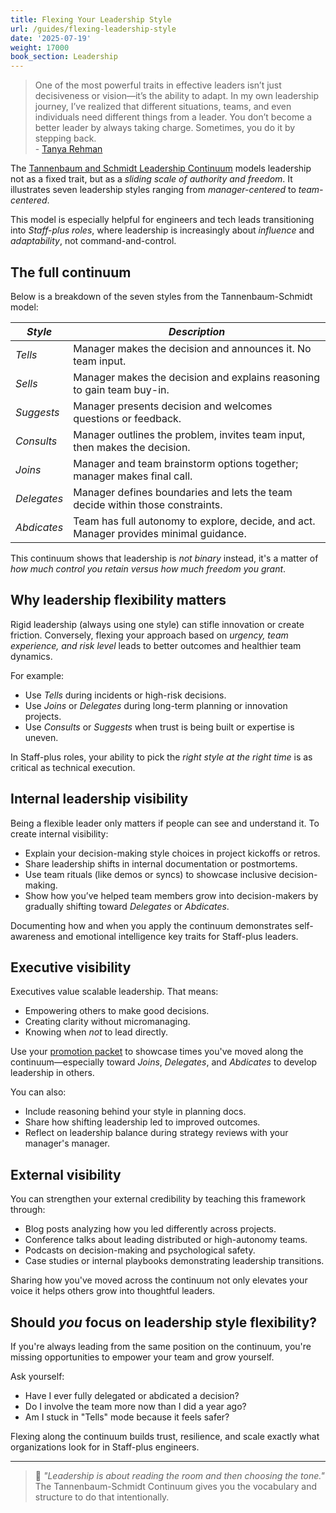 ```yaml
---
title: Flexing Your Leadership Style
url: /guides/flexing-leadership-style
date: '2025-07-19'
weight: 17000
book_section: Leadership
---
```


> One of the most powerful traits in effective leaders isn’t just decisiveness or vision—it’s the ability to adapt. In my own leadership journey, I’ve realized that different situations, teams, and even individuals need different things from a leader. You don’t become a better leader by always taking charge. Sometimes, you do it by stepping back.  
> \- [Tanya Rehman](/stories/tanya-rehman)

The [Tannenbaum and Schmidt Leadership Continuum](https://en.wikipedia.org/wiki/Tannenbaum_and_Schmidt_Continuum) models leadership not as a fixed trait, but as a *sliding scale of authority and freedom*. It illustrates seven leadership styles ranging from *manager-centered* to *team-centered*.

This model is especially helpful for engineers and tech leads transitioning into *Staff-plus roles*, where leadership is increasingly about *influence* and *adaptability*, not command-and-control.

## The full continuum

Below is a breakdown of the seven styles from the Tannenbaum-Schmidt model:

| *Style*      | *Description* |
|------------|-------------|
| *Tells*      | Manager makes the decision and announces it. No team input. |
| *Sells*      | Manager makes the decision and explains reasoning to gain team buy-in. |
| *Suggests*   | Manager presents decision and welcomes questions or feedback. |
| *Consults*   | Manager outlines the problem, invites team input, then makes the decision. |
| *Joins*      | Manager and team brainstorm options together; manager makes final call. |
| *Delegates*  | Manager defines boundaries and lets the team decide within those constraints. |
| *Abdicates*  | Team has full autonomy to explore, decide, and act. Manager provides minimal guidance. |

This continuum shows that leadership is *not binary* instead, it's a matter of *how much control you retain versus how much freedom you grant*.

## Why leadership flexibility matters

Rigid leadership (always using one style) can stifle innovation or create friction. Conversely, flexing your approach based on *urgency, team experience, and risk level* leads to better outcomes and healthier team dynamics.

For example:

- Use *Tells* during incidents or high-risk decisions.
- Use *Joins* or *Delegates* during long-term planning or innovation projects.
- Use *Consults* or *Suggests* when trust is being built or expertise is uneven.

In Staff-plus roles, your ability to pick the *right style at the right time* is as critical as technical execution.

## Internal leadership visibility

Being a flexible leader only matters if people can see and understand it. To create internal visibility:

*   Explain your decision-making style choices in project kickoffs or retros.
*   Share leadership shifts in internal documentation or postmortems.
*   Use team rituals (like demos or syncs) to showcase inclusive decision-making.
*   Show how you’ve helped team members grow into decision-makers by gradually shifting toward *Delegates* or *Abdicates*.

Documenting how and when you apply the continuum demonstrates self-awareness and emotional intelligence key traits for Staff-plus leaders.

## Executive visibility

Executives value scalable leadership. That means:

- Empowering others to make good decisions.
- Creating clarity without micromanaging.
- Knowing when *not* to lead directly.

Use your [promotion packet](/guides/promo-packets) to showcase times you've moved along the continuum—especially toward *Joins*, *Delegates*, and *Abdicates* to develop leadership in others.

You can also:

*   Include reasoning behind your style in planning docs.
*   Share how shifting leadership led to improved outcomes.
*   Reflect on leadership balance during strategy reviews with your manager's manager.

## External visibility

You can strengthen your external credibility by teaching this framework through:

*   Blog posts analyzing how you led differently across projects.
*   Conference talks about leading distributed or high-autonomy teams.
*   Podcasts on decision-making and psychological safety.
*   Case studies or internal playbooks demonstrating leadership transitions.

Sharing how you've moved across the continuum not only elevates your voice it helps others grow into thoughtful leaders.

## Should _you_ focus on leadership style flexibility?

If you're always leading from the same position on the continuum, you're missing opportunities to empower your team and grow yourself.

Ask yourself:

- Have I ever fully delegated or abdicated a decision?
- Do I involve the team more now than I did a year ago?
- Am I stuck in "Tells" mode because it feels safer?

Flexing along the continuum builds trust, resilience, and scale exactly what organizations look for in Staff-plus engineers.

---

> 🧠 *"Leadership is about reading the room and then choosing the tone."*  
> The Tannenbaum-Schmidt Continuum gives you the vocabulary and structure to do that intentionally.
